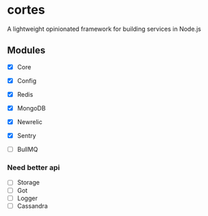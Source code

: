 # cortes
A lightweight opinionated framework for building services in Node.js

## Modules
- [x] Core
- [x] Config
- [x] Redis
- [x] MongoDB
- [x] Newrelic
- [x] Sentry
- [ ] BullMQ

  
### Need better api
- [ ] Storage
- [ ] Got
- [ ] Logger
- [ ] Cassandra